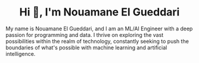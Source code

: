 <h1 align="center">Hi 👋, I'm Nouamane El Gueddari</h1>

My name is Nouamane El Gueddari, and I am an ML/AI Engineer with a deep passion for programming and data. I thrive on exploring the vast possibilities within the realm of technology, constantly seeking to push the boundaries of what's possible with machine learning and artificial intelligence.


